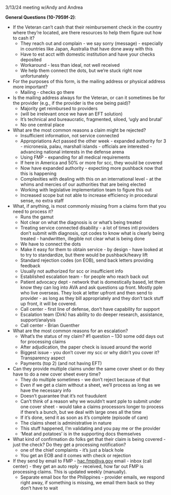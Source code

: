 3/13/24 meeting w/Andy and Andrea

**General Questions (10-7959f-2)**:

- If the Veteran can’t cash that their reimbursement check in the country where they’re located, are there resources to help them figure out how to cash it?
  - They reach out and complain - we say sorry (message) - especially in countries like Japan, Australia that have done away with this
  - Have to est acct with domestic institution and have your checks deposited
  - Workaround - less than ideal, not well received
  - We help them connect the dots, but we’re stuck right now unfortunately
- For the purposes of this form, is the mailing address or physical address more important?
   - Mailing - checks go there
- Is the mailing address always for the Veteran, or can it sometimes be for the provider (e.g., if the provider is the one being paid)?
   - Majority get reimbursed to providers 
    - (will be irrelevant once we have an EFT solution)
   - It’s technical and bureaucratic, fragmented, siloed, ‘ugly and brutal’
   - No one central place
- What are the most common reasons a claim might be rejected?
   - Insufficient information, not service connected
   - Appropriations Act passed the other week - expanded authority for 3 - micronesia, palau, marshall islands - officials are interested - advancing national interests in the defense arena
   - Using FMP - expanding for all medical requirements
   - If here in America and 50% or more for scc, they would be covered
   - Now have expanded authority - expecting more pushback now that this is happening
   - Complexities with dealing with this on an international level - at the whims and mercies of our authorities that are being elected
   - Working with legislative implementation team to figure this out 
   - Increased scope but not able to increase efficiency in procedural sense, no extra staff
- What, if anything, is most commonly missing from a claims form that you need to process it?
   - Runs the gamut
   - Not clear on what the diagnosis is or what’s being treated
   - Treating service connected disability - a lot of times intl providers don’t submit with diagnosis, cpt codes to know what is clearly being treated - handwritten, illegible not clear what is being done
   - We have to connect the dots
   - Make it easy for them to obtain service - by design - have looked at to try to standardize, but there would be pushback/heavy lift
   - Standard rejection codes (on EOB), send back letters providing feedback
   - Usually not authorized for scc or insufficient info
   - Established escalation team - for people who reach back out
   - Patient advocacy dept - network that is domestically based, let them know they can log into AVA and ask questions up front. Mostly pple who live overseas. They look at letter upfront and then send to provider - as long as they bill appropriately and they don’t tack stuff up front, it will be covered. 
   - Call center - first line of defense, don’t have capability for support
   - Escalation team (Dirk) has ability to do deeper research, assistance, support/analysis
   - Call center - Brian Guenther
- What are the most common reasons for an escalation?
   - What’s the status of my claim? #1 question –  130 some odd days out for processing claims
   - After adjudication, the paper check is issued around the world
   - Biggest issue - you don’t cover my scc or why didn’t you cover it? Transparency aspect
   - Payments (top 2) (and not having EFT)
- Can they provide multiple claims under the same cover sheet or do they have to do a new cover sheet every time?
   - They do multiple sometimes - we don’t reject because of that
   - Even if we get a claim without a sheet, we’ll process as long as we have the necessary info 
   - Doesn’t guarantee that it’s not fraudulent 
   - Can’t think of a reason why we wouldn’t want pple to submit under one cover sheet - would take a claims processors longer to process if there’s a bunch, but we deal with large ones all the time
   - If it’s done, send it as soon as it’s complete (episode of care)
   - The claims sheet is administrative in nature
   - This stuff happened, I’m validating and you pay me or the provider
   - ‘Meat and potatoes’ is in the supporting docs themselves
- What kind of confirmation do folks get that their claim is being covered - just the check? Do they get a processing notification?
   - one of the chief complaints - it’s just a black hole
   - You get an EOB and it comes with check or rejection
- If they send by email to FMP - hac.fmp@va.gov email - inbox (call center) - they get an auto reply - received, how far out FMP is processing claims. This is updated weekly (manually).
   - Separate email box for the Philippines - provider emails, we respond right away, if something is missing, we email them back so they don’t have to wait
 
